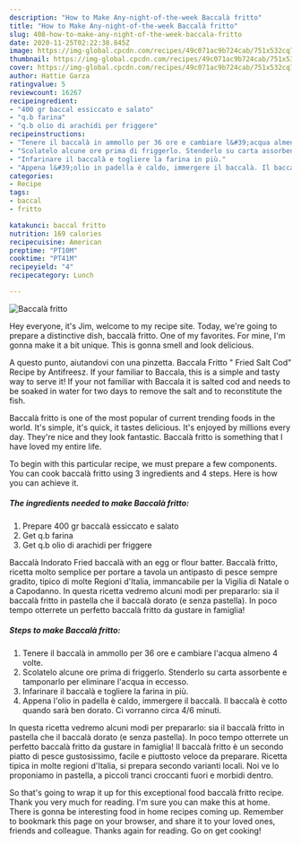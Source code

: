 ```yaml
---
description: "How to Make Any-night-of-the-week Baccalà fritto"
title: "How to Make Any-night-of-the-week Baccalà fritto"
slug: 408-how-to-make-any-night-of-the-week-baccala-fritto
date: 2020-11-25T02:22:38.845Z
image: https://img-global.cpcdn.com/recipes/49c071ac9b724cab/751x532cq70/baccala-fritto-recipe-main-photo.jpg
thumbnail: https://img-global.cpcdn.com/recipes/49c071ac9b724cab/751x532cq70/baccala-fritto-recipe-main-photo.jpg
cover: https://img-global.cpcdn.com/recipes/49c071ac9b724cab/751x532cq70/baccala-fritto-recipe-main-photo.jpg
author: Hattie Garza
ratingvalue: 5
reviewcount: 16267
recipeingredient:
- "400 gr baccal essiccato e salato"
- "q.b farina"
- "q.b olio di arachidi per friggere"
recipeinstructions:
- "Tenere il baccalà in ammollo per 36 ore e cambiare l&#39;acqua almeno 4 volte."
- "Scolatelo alcune ore prima di friggerlo. Stenderlo su carta assorbente e tamponarlo per eliminare l&#39;acqua in eccesso."
- "Infarinare il baccalà e togliere la farina in più."
- "Appena l&#39;olio in padella è caldo, immergere il baccalà. Il baccalà è cotto quando sarà ben dorato. Ci vorranno circa 4/6 minuti."
categories:
- Recipe
tags:
- baccal
- fritto

katakunci: baccal fritto 
nutrition: 169 calories
recipecuisine: American
preptime: "PT10M"
cooktime: "PT41M"
recipeyield: "4"
recipecategory: Lunch

---
```



![Baccalà fritto](https://img-global.cpcdn.com/recipes/49c071ac9b724cab/751x532cq70/baccala-fritto-recipe-main-photo.jpg)

Hey everyone, it's Jim, welcome to my recipe site. Today, we're going to prepare a distinctive dish, baccalà fritto. One of my favorites. For mine, I'm gonna make it a bit unique. This is gonna smell and look delicious.

A questo punto, aiutandovi con una pinzetta. Baccala Fritto &#34; Fried Salt Cod&#34; Recipe by Antifreesz. If your familiar to Baccala, this is a simple and tasty way to serve it! If your not familiar with Baccala it is salted cod and needs to be soaked in water for two days to remove the salt and to reconstitute the fish.

Baccalà fritto is one of the most popular of current trending foods in the world. It's simple, it's quick, it tastes delicious. It's enjoyed by millions every day. They're nice and they look fantastic. Baccalà fritto is something that I have loved my entire life.


To begin with this particular recipe, we must prepare a few components. You can cook baccalà fritto using 3 ingredients and 4 steps. Here is how you can achieve it.

<!--inarticleads1-->

##### The ingredients needed to make Baccalà fritto:

1. Prepare 400 gr baccalà essiccato e salato
1. Get q.b farina
1. Get q.b olio di arachidi per friggere


Baccalà Indorato Fried baccalà with an egg or flour batter. Baccalà fritto, ricetta molto semplice per portare a tavola un antipasto di pesce sempre gradito, tipico di molte Regioni d&#39;Italia, immancabile per la Vigilia di Natale o a Capodanno. In questa ricetta vedremo alcuni modi per prepararlo: sia il baccalà fritto in pastella che il baccalà dorato (e senza pastella). In poco tempo otterrete un perfetto baccalà fritto da gustare in famiglia! 

<!--inarticleads2-->

##### Steps to make Baccalà fritto:

1. Tenere il baccalà in ammollo per 36 ore e cambiare l&#39;acqua almeno 4 volte.
1. Scolatelo alcune ore prima di friggerlo. Stenderlo su carta assorbente e tamponarlo per eliminare l&#39;acqua in eccesso.
1. Infarinare il baccalà e togliere la farina in più.
1. Appena l&#39;olio in padella è caldo, immergere il baccalà. Il baccalà è cotto quando sarà ben dorato. Ci vorranno circa 4/6 minuti.


In questa ricetta vedremo alcuni modi per prepararlo: sia il baccalà fritto in pastella che il baccalà dorato (e senza pastella). In poco tempo otterrete un perfetto baccalà fritto da gustare in famiglia! Il baccalà fritto è un secondo piatto di pesce gustosissimo, facile e piuttosto veloce da preparare. Ricetta tipica in molte regioni d&#39;Italia, si prepara secondo varianti locali. Noi ve lo proponiamo in pastella, a piccoli tranci croccanti fuori e morbidi dentro. 

So that's going to wrap it up for this exceptional food baccalà fritto recipe. Thank you very much for reading. I'm sure you can make this at home. There is gonna be interesting food in home recipes coming up. Remember to bookmark this page on your browser, and share it to your loved ones, friends and colleague. Thanks again for reading. Go on get cooking!
